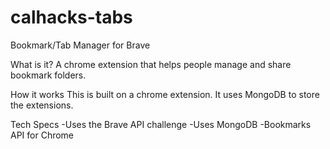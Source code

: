 # calhacks-tabs
Bookmark/Tab Manager for Brave

What is it?
A chrome extension that helps people manage and share bookmark folders.

How it works
This is built on a chrome extension. It uses MongoDB to store the extensions.

Tech Specs
-Uses the Brave API challenge
-Uses MongoDB
-Bookmarks API for Chrome

